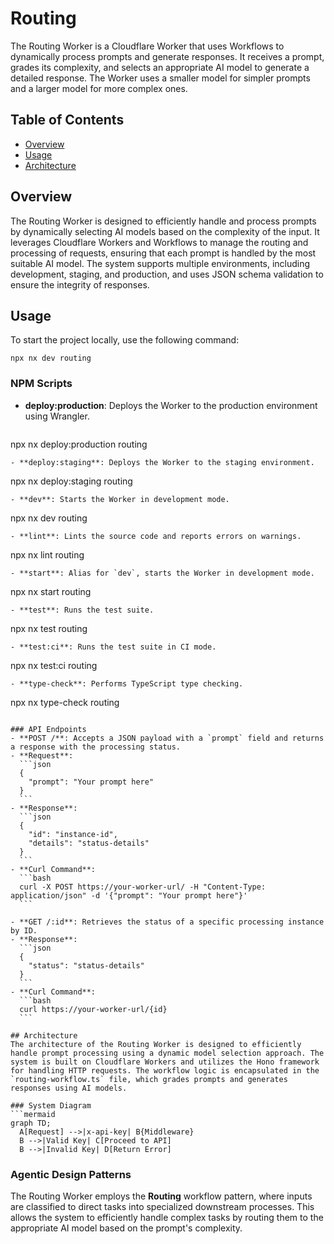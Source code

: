 # Routing

The Routing Worker is a Cloudflare Worker that uses Workflows to dynamically process prompts and generate responses. It receives a prompt, grades its complexity, and selects an appropriate AI model to generate a detailed response. The Worker uses a smaller model for simpler prompts and a larger model for more complex ones.

## Table of Contents
- [Overview](#overview)
- [Usage](#usage)
- [Architecture](#architecture)

## Overview
The Routing Worker is designed to efficiently handle and process prompts by dynamically selecting AI models based on the complexity of the input. It leverages Cloudflare Workers and Workflows to manage the routing and processing of requests, ensuring that each prompt is handled by the most suitable AI model. The system supports multiple environments, including development, staging, and production, and uses JSON schema validation to ensure the integrity of responses.

## Usage
To start the project locally, use the following command:
```
npx nx dev routing
```

### NPM Scripts
- **deploy:production**: Deploys the Worker to the production environment using Wrangler.
  ```
npx nx deploy:production routing
  ```
- **deploy:staging**: Deploys the Worker to the staging environment.
  ```
npx nx deploy:staging routing
  ```
- **dev**: Starts the Worker in development mode.
  ```
npx nx dev routing
  ```
- **lint**: Lints the source code and reports errors on warnings.
  ```
npx nx lint routing
  ```
- **start**: Alias for `dev`, starts the Worker in development mode.
  ```
npx nx start routing
  ```
- **test**: Runs the test suite.
  ```
npx nx test routing
  ```
- **test:ci**: Runs the test suite in CI mode.
  ```
npx nx test:ci routing
  ```
- **type-check**: Performs TypeScript type checking.
  ```
npx nx type-check routing
  ```

### API Endpoints
- **POST /**: Accepts a JSON payload with a `prompt` field and returns a response with the processing status.
  - **Request**:
    ```json
    {
      "prompt": "Your prompt here"
    }
    ```
  - **Response**:
    ```json
    {
      "id": "instance-id",
      "details": "status-details"
    }
    ```
  - **Curl Command**:
    ```bash
    curl -X POST https://your-worker-url/ -H "Content-Type: application/json" -d '{"prompt": "Your prompt here"}'
    ```

- **GET /:id**: Retrieves the status of a specific processing instance by ID.
  - **Response**:
    ```json
    {
      "status": "status-details"
    }
    ```
  - **Curl Command**:
    ```bash
    curl https://your-worker-url/{id}
    ```

## Architecture
The architecture of the Routing Worker is designed to efficiently handle prompt processing using a dynamic model selection approach. The system is built on Cloudflare Workers and utilizes the Hono framework for handling HTTP requests. The workflow logic is encapsulated in the `routing-workflow.ts` file, which grades prompts and generates responses using AI models.

### System Diagram
```mermaid
graph TD;
    A[Request] -->|x-api-key| B{Middleware}
    B -->|Valid Key| C[Proceed to API]
    B -->|Invalid Key| D[Return Error]
```

### Agentic Design Patterns
The Routing Worker employs the **Routing** workflow pattern, where inputs are classified to direct tasks into specialized downstream processes. This allows the system to efficiently handle complex tasks by routing them to the appropriate AI model based on the prompt's complexity.